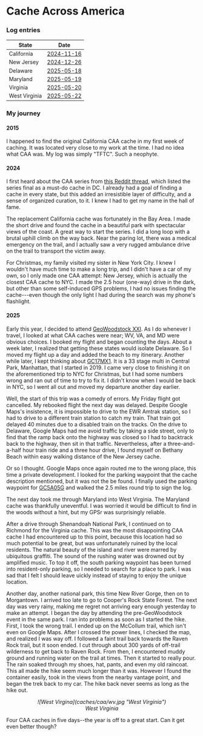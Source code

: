 # Cache Across America

### Log entries

| State         | Date                                                        |
| ------------- | ----------------------------------------------------------- |
| California    | [2024-11-16](https://www.geocaching.com/live/log/GL1DCH4YZ) |
| New Jersey    | [2024-12-26](https://www.geocaching.com/live/log/GL1DGP3MN) |
| Delaware      | [2025-05-18](https://www.geocaching.com/live/log/GL1ECDM6V) |
| Maryland      | [2025-05-19](https://www.geocaching.com/live/log/GL1ECHQMW) |
| Virginia      | [2025-05-20](https://www.geocaching.com/live/log/GL1ECRQBE) |
| West Virginia | [2025-05-22](https://www.geocaching.com/live/log/GL1ED1NCN) |

### My journey

#### 2015

I happened to find the original California CAA cache in my first week of
caching. It was located very close to my work at the time. I had no idea what
CAA was. My log was simply "TFTC". Such a neophyte.

#### 2024

I first heard about the CAA series from
[this Reddit thread](https://www.reddit.com/r/geocaching/comments/1g3tla6/mustcache_in_washington_dc_area/),
which listed the series final as a must-do cache in DC. I already had a goal of
finding a cache in every state, but this added an irresistible layer of
difficulty, and a sense of organized curation, to it. I knew I had to get my
name in the hall of fame.

The replacement California cache was fortunately in the Bay Area. I made the
short drive and found the cache in a beautiful park with spectacular views of
the coast. A great way to start the series. I did a long loop with a brutal
uphill climb on the way back. Near the paring lot, there was a medical
emergency on the trail, and I actually saw a very rugged ambulance drive on
the trail to transport the victim away.

For Christmas, my family visited my sister in New York City. I knew I wouldn't
have much time to make a long trip, and I didn't have a car of my own, so I
only made one CAA attempt: New Jersey, which is actually the closest CAA cache
to NYC. I made the 2.5 hour (one-way) drive in the dark, but other than some
self-induced GPS problems, I had no issues finding the cache---even though the
only light I had during the search was my phone's flashlight.

#### 2025

Early this year, I decided to attend
[GeoWoodstock XXI](http://geowoodstockxxi.com). As I do whenever I travel, I
looked at what CAA caches were near; WV, VA, and MD were obvious choices. I
booked my flight and began counting the days. About a week later, I realized
that getting these states would isolate Delaware. So I moved my flight up a day
and added the beach to my itinerary. Another while later, I kept thinking about
[GC17MX1](http://coord.info/GC17MX1). It is a 33 stage multi in Central Park,
Manhattan, that I started in 2019. I came very close to finishing it on the
aforementioned trip to NYC for Christmas, but I had some numbers wrong and ran
out of time to try to fix it. I didn't know when I would be back in NYC, so I
went all out and moved my departure another day earlier.

Well, the start of this trip was a comedy of errors. My Friday flight got
cancelled. My rebooked flight the next day was delayed. Despite Google Maps's
insistence, it is impossible to drive to the EWR Amtrak station, so I had to
drive to a different train station to catch my train. That train got delayed 40
minutes due to a disabled train on the tracks. On the drive to Delaware, Google
Maps had me avoid traffic by taking a side street, only to find that the ramp
back onto the highway was closed so I had to backtrack back to the highway, then
sit in that traffic. Nevertheless, after a three-and-a-half hour train ride and
a three hour drive, I found myself on Bethany Beach within easy walking distance
of the New Jersey cache.

Or so I thought. Google Maps once again routed me to the wrong place, this time
a private development. I looked for the parking waypoint that the cache
description mentioned, but it was not the be found. I finally used the parking
waypoint for [GC5A05G](http://coord.info/GC5A05G) and walked the 2.5 miles round
trip to sign the log.

The next day took me through Maryland into West Virginia. The Maryland cache was
thankfully uneventful. I was worried it would be difficult to find in the woods
without a hint, but my GPSr was surprisingly reliable.

After a drive through Shenandoah National Park, I continued on to Richmond for
the Virginia cache. This was the most disappointing CAA cache I had encountered
up to this point, because this location had so much potential to be great, but
was unfortunately ruined by the local residents. The natural beauty of the
island and river were marred by ubiquitous graffiti. The sound of the rushing
water was drowned out by amplified music. To top it off, the south parking
waypoint has been turned into resident-only parking, so I needed to search for
a place to park. I was sad that I felt I should leave uickly instead of staying
to enjoy the unique location.

Another day, another national park, this time New River Gorge, then on to
Morgantown. I arrived too late to go to Cooper's Rock State Forest. The next day
was very rainy, making me regret not arriving eary enough yesterday to make an
attempt. I began the day by attending the pre-GeoWoodstock event in the same
park. I ran into problems as soon as I started the hike. First, I took the wrong
trail. I ended up on the McCollum trail, which isn't even on Google Maps. After
I crossed the power lines, I checked the map, and realized I was way off. I
followed a faint trail back towards the Raven Rock trail, but it soon ended. I
cut through about 300 yards of off-trail wilderness to get back to Raven Rock.
From then, I encountered muddy ground and running water on the trail at times.
Then it started to really pour. The rain soaked through my shoes, hat, pants,
and even my old raincoat. This all made the hike seem much longer than it was.
However I found the container easily, took in the views from the nearby vantage
point, and began the trek back to my car. The hike back never seems as long as
the hike out.


<p style="text-align: center; font-style: italic">
![West Virgina](caches/caa/wv.jpg "West Virginia")
<br />
West Virginia
</p>

Four CAA caches in five days--the year is off to a great start. Can it get even
better though?
